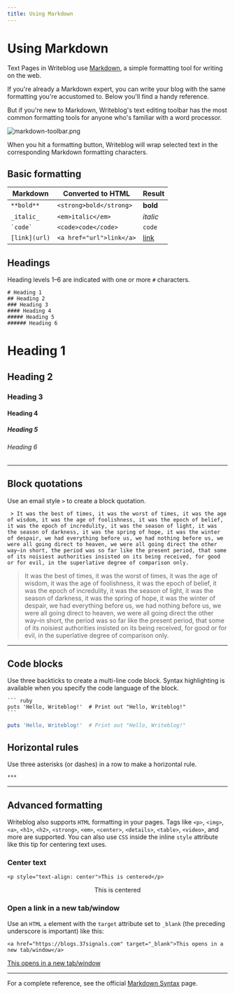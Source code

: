 ```yaml
---
title: Using Markdown
---
```

# Using Markdown

Text Pages in Writeblog use <a href="https://daringfireball.net/projects/markdown/" target="_blank">Markdown</a>, a simple formatting tool for writing on the web.

If you're already a Markdown expert, you can write your blog with the same formatting you're accustomed to. Below you'll find a handy reference.

But if you're new to Markdown, Writeblog's text editing toolbar has the most common formatting tools for anyone who's familiar with a word processor.

 ![markdown-toolbar.png](/u/markdown-toolbar-lnzfdA.png)

When you hit a formatting button, Writeblog will wrap selected text in the corresponding Markdown formatting characters.

## Basic formatting

| Markdown | Converted to HTML | Result |
|----|---|----|
| `**bold**` | `<strong>bold</strong>` | **bold** |
| `_italic_` | `<em>italic</em>` | _italic_ |
| `` `code` `` | `<code>code</code>` | `code` |
| `[link](url)` |  `<a href="url">link</a>` | [link](url) |

## Headings

Heading levels 1–6 are indicated with one or more `#` characters.
```
# Heading 1
## Heading 2
### Heading 3
#### Heading 4
##### Heading 5
###### Heading 6
```

# Heading 1
## Heading 2
### Heading 3
#### Heading 4
##### Heading 5
###### Heading 6

***

## Block quotations
Use an email style `>` to create a block quotation.

```
 > It was the best of times, it was the worst of times, it was the age of wisdom, it was the age of foolishness, it was the epoch of belief, it was the epoch of incredulity, it was the season of light, it was the season of darkness, it was the spring of hope, it was the winter of despair, we had everything before us, we had nothing before us, we were all going direct to heaven, we were all going direct the other way–in short, the period was so far like the present period, that some of its noisiest authorities insisted on its being received, for good or for evil, in the superlative degree of comparison only.
```
> It was the best of times, it was the worst of times, it was the age of wisdom, it was the age of foolishness, it was the epoch of belief, it was the epoch of incredulity, it was the season of light, it was the season of darkness, it was the spring of hope, it was the winter of despair, we had everything before us, we had nothing before us, we were all going direct to heaven, we were all going direct the other way–in short, the period was so far like the present period, that some of its noisiest authorities insisted on its being received, for good or for evil, in the superlative degree of comparison only.

***


## Code blocks
Use three backticks to create a multi-line code block. Syntax highlighting is available when you specify the code language of the block.
<pre><code>``` ruby
puts 'Hello, Writeblog!'  # Print out "Hello, Writeblog!"
```</code></pre>

``` ruby
puts 'Hello, Writeblog!'  # Print out "Hello, Writeblog!"
```

## Horizontal rules
Use three asterisks (or dashes) in a row to make a horizontal rule.
```
***
```

***

## Advanced formatting

Writeblog also supports `HTML` formatting in your pages. Tags like `<p>`, `<img>`, `<a>`,  `<h1>`, `<h2>`, `<strong>`, `<em>`, `<center>`, `<details>`, `<table>`, `<video>`, and more are supported. You can also use `CSS` inside the inline `style` attribute like this tip for centering text uses.

### Center text
```
<p style="text-align: center">This is centered</p>
```

<p style="text-align: center">This is centered</p>

### Open a link in a new tab/window
Use an `HTML` `a` element with the `target` attribute set to `_blank` (the preceding underscore is important) like this:

```
<a href="https://blogs.37signals.com" target="_blank">This opens in a new tab/window</a>
```

<a href="https://blogs.37signals.com" target="_blank">This opens in a new tab/window</a>


***
For a complete reference, see the official <a href="https://daringfireball.net/projects/markdown/syntax" target="_blank">Markdown Syntax</a> page.

